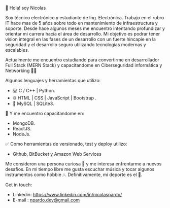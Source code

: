 👋   Hola! soy Nicolas

Soy técnico electrónico y estudiante de Ing. Electrónica.
Trabajo en el rubro IT hace mas de 5 años sobre todo en mantenimiento de infraestructura y soporte.
Desde hace algunos meses me encuentro intentando profundizar y orientar mi carrera hacia el área de desarrollo.
Mi objetivo es podrar tener vision integral en las fases de un desarrollo con un fuerte hincapíe en la seguridad y el desarrollo seguro utilizando tecnologias modernas y escalables.

Actualmente me encuentro estudiando para convertirme en desarrollador Full Stack (MERN Stack)  y capacitandome en Ciberseguridad informática y Networking 💪🏼

Algunos lenguajes y herramientas que utilizo:

- 💻   C / C++ | Python.
- 🌐   HTML | CSS | JavaScript | Bootstrap .
- 📂  MySQL  |  SQLite3.
 
🔭 Y me encuentro capacitandome en: 
 - MongoDB.
 - ReactJS.
 - NodeJs.
 
 ✅  Como herramientas de versionado, test y deploy utilizo:
 - Github, BitBucket y Amazon Web Services

Me consideron una persona curiosa 🤔 y me interesa enfrentarme a nuevos desafios.
En mi tiempo libre me gusta escuchar música y tocar algunos instrumentos como hobbie 🎶.
Definitivamente, mi deporte es el 🏀.

Get in touch:
 - Linkedin: https://www.linkedin.com/in/nicolaspardo/ 
 - E-mail : npardo.dev@gmail.com 
